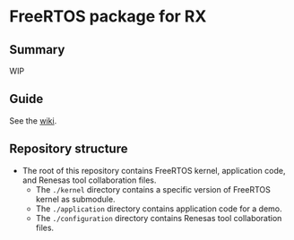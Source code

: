 # FreeRTOS package for RX

## Summary

WIP

## Guide

See the [wiki](https://github.com/renesas/FreeRTOS-Kernel/wiki).

## Repository structure

* The root of this repository contains FreeRTOS kernel, application code, and Renesas tool collaboration files.
  * The `./kernel` directory contains a specific version of FreeRTOS kernel as submodule.
  * The `./application` directory contains application code for a demo.
  * The `./configuration` directory contains Renesas tool collaboration files.
